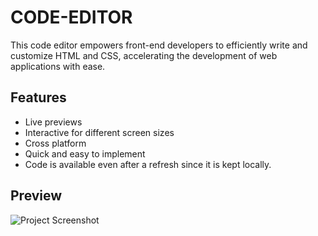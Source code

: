 # CODE-EDITOR

This code editor empowers front-end developers to efficiently write and customize HTML and CSS, accelerating the development of web applications with ease.


## Features

- Live previews
- Interactive for different screen sizes
- Cross platform
- Quick and easy to implement
- Code is available even after a refresh since it is kept locally. 

## Preview

![Project Screenshot](https://drive.google.com/uc?export=view&id=1cilxO-wWvh8M9OCByGy2hj8v5t1w48Q8)
